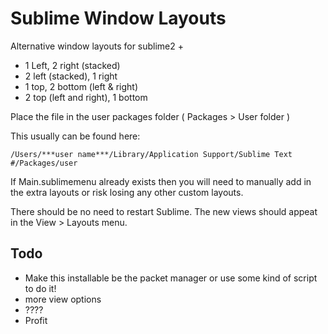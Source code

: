 Sublime Window Layouts
======================

Alternative window layouts for sublime2 +

- 1 Left, 2 right (stacked)
- 2 left (stacked), 1 right
- 1 top, 2 bottom (left & right)
- 2 top (left and right), 1 bottom 

Place the file in the user packages folder ( Packages > User folder )

This usually can be found here:

    /Users/***user name***/Library/Application Support/Sublime Text #/Packages/user

If Main.sublimemenu already exists then you will need to manually add in the extra layouts or risk losing any other custom layouts.

There should be no need to restart Sublime. The new views should appeat in the View > Layouts menu.



Todo
----

- Make this installable be the packet manager or use some kind of script to do it!
- more view options
- ????
- Profit
